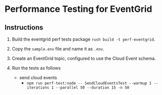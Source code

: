 # Performance Testing for EventGrid

## Instructions

1. Build the eventgrid perf tests package `rush build -t perf-eventgrid`.
2. Copy the `sample.env` file and name it as `.env`.
3. Create an EventGrid topic, configured to use the Cloud Event schema.
4. Run the tests as follows

   - send cloud events
     - `npm run perf-test:node -- SendCloudEventsTest --warmup 1 --iterations 1 --parallel 50 --duration 15 -n 50`
